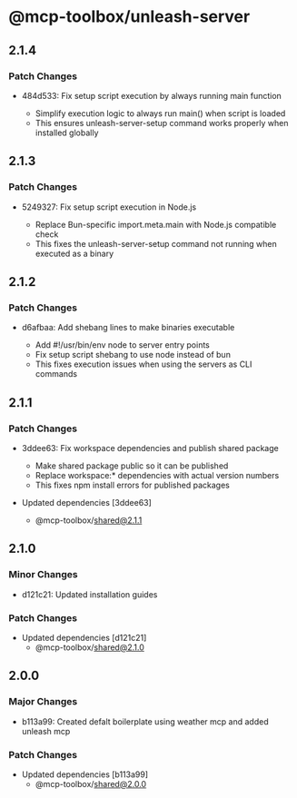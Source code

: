 # @mcp-toolbox/unleash-server

## 2.1.4

### Patch Changes

- 484d533: Fix setup script execution by always running main function

  - Simplify execution logic to always run main() when script is loaded
  - This ensures unleash-server-setup command works properly when installed globally

## 2.1.3

### Patch Changes

- 5249327: Fix setup script execution in Node.js

  - Replace Bun-specific import.meta.main with Node.js compatible check
  - This fixes the unleash-server-setup command not running when executed as a binary

## 2.1.2

### Patch Changes

- d6afbaa: Add shebang lines to make binaries executable

  - Add #!/usr/bin/env node to server entry points
  - Fix setup script shebang to use node instead of bun
  - This fixes execution issues when using the servers as CLI commands

## 2.1.1

### Patch Changes

- 3ddee63: Fix workspace dependencies and publish shared package

  - Make shared package public so it can be published
  - Replace workspace:\* dependencies with actual version numbers
  - This fixes npm install errors for published packages

- Updated dependencies [3ddee63]
  - @mcp-toolbox/shared@2.1.1

## 2.1.0

### Minor Changes

- d121c21: Updated installation guides

### Patch Changes

- Updated dependencies [d121c21]
  - @mcp-toolbox/shared@2.1.0

## 2.0.0

### Major Changes

- b113a99: Created defalt boilerplate using weather mcp and added unleash mcp

### Patch Changes

- Updated dependencies [b113a99]
  - @mcp-toolbox/shared@2.0.0
